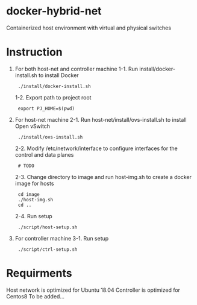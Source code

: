 # docker-hybrid-net
Containerized host environment with virtual and physical switches

# Instruction
1. For both host-net and controller machine
    1-1. Run install/docker-install.sh to install Docker

        ./install/docker-install.sh

    1-2. Export path to project root

        export PJ_HOME=$(pwd) 

2. For host-net machine
    2-1. Run host-net/install/ovs-install.sh to install Open vSwitch

        ./install/ovs-install.sh

    2-2. Modify /etc/network/interface to configure interfaces for the control and data planes

        # TODO

    2-3. Change directory to image and run host-img.sh to create a docker image for hosts

        cd image
        ./host-img.sh
        cd ..
    
    2-4. Run setup

        ./script/host-setup.sh

3. For controller machine
    3-1. Run setup

        ./script/ctrl-setup.sh

# Requirments
Host network is optimized for Ubuntu 18.04
Controller is optimized for Centos8
To be added...
